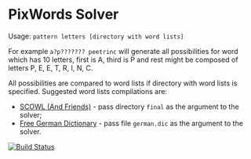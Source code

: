 # PixWords Solver

Usage: `pattern letters [directory with word lists]`

For example `a?p??????? peetrinc` will generate all possibilities for word which has 10 letters,
first is A, third is P and rest might be composed of letters P, E, E, T, R, I, N, C.

All possibilities are compared to word lists if directory with word lists is specified.
Suggested word lists compilations are:

* [SCOWL (And Friends)](http://wordlist.aspell.net/) - pass directory `final` as the argument to the solver;
* [Free German Dictionary](https://sourceforge.net/projects/germandict/) - pass file `german.dic` as the argument to the solver.

[![Build Status](https://travis-ci.org/srcx/pixwords-solver.svg?branch=master)](https://travis-ci.org/srcx/pixwords-solver)
